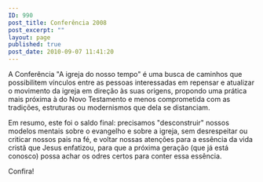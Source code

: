 ```yaml
---
ID: 990
post_title: Conferência 2008
post_excerpt: ""
layout: page
published: true
post_date: 2010-09-07 11:41:20
---
```

A Conferência "A igreja do nosso tempo" é uma busca de caminhos que  possibilitem vínculos entre as pessoas interessadas em repensar e  atualizar o movimento da igreja em direção às suas origens, propondo uma  prática mais próxima à do Novo Testamento e menos comprometida com as  tradições, estruturas ou modernismos que dela se distanciam.

Em resumo, este foi o saldo final: precisamos "desconstruir"  nossos modelos mentais sobre o evangelho e sobre a igreja, sem  desrespeitar ou criticar nossos pais na fé, e voltar nossas atenções  para a essência da vida cristã que Jesus enfatizou, para que a próxima  geração (que já está conosco) possa achar os odres certos para conter  essa essência.

Confira!